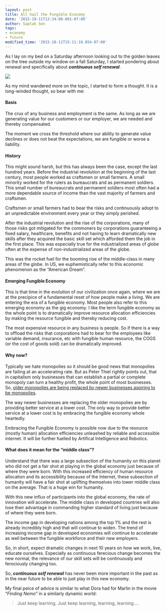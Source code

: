 ```yaml
---
layout: post
title: All hail the Fungible Economy
date: '2015-10-11T12:34:00.001-07:00'
author: Saptak Sen
tags:
- economy
- future
modified_time: '2015-10-11T15:11:18.054-07:00'
---
```


As I lay on my bed on a Saturday afternoon looking out to the golden leaves on the tree outside my window on a fall Saturday, I started pondering about renewal and specifically about **_continuous self renewal_**.

![](https://cdn-images-2.medium.com/max/1600/1*tMaOBBgpluT49ePpwhJEOg.jpeg)

As my mind wandered more on the topic, I started to form a thought. It is a long-winded thought, so bear with me:

#### Basis

The crux of any business and employment is the same. As long as we are generating value for our customers or our employer, we are needed and thereby compensated.

The moment we cross the threshold where our ability to generate value declines or does not beat the expectations, we are fungible or worse a liability.

#### History

This might sound harsh, but this has always been the case, except the last hundred years. Before the industrial revolution at the beginning of the last century, most people worked as craftsmen or small farmers. A small minority worked for the rulers as bureaucrats and as permanent soldiers. This small number of bureaucrats and permanent soldiers most often had a more dependable source of income than the vast majority of farmers and craftsmen.

Craftsmen or small farmers had to bear the risks and continuously adopt to an unpredictable environment every year or they simply perished.

After the industrial revolution and the rise of the corporations, many of those risks got mitigated for the commoners by corporations guaranteeing a fixed salary, healthcare, benefits and not having to learn dramatically new skills after they acquired the basic skill set which afforded them the job in the first place. This was especially true for the industrialized areas of globe often at the expense of non-industrialized areas of the globe.

This was the rocket fuel for the booming rise of the middle-class in many areas of the globe. In US, we euphemistically refer to this economic phenomenon as the “American Dream”.

#### Emerging Fungible Economy

This is that time in the evolution of our civilization once again, where we are at the precipice of a fundamental reset of how people make a living. We are entering the era of a fungible economy. Most people also refer to this emerging economy as the gig economy. I like the term fungible economy as the whole point is to dramatically improve resource allocation efficiencies by making the resource fungible and thereby reducing cost.

The most expensive resource in any business is people. So if there is a way to offload the risks that corporations had to bear for the employees like variable demand, insurance, etc with fungible human resource, the COGS (or the cost of goods sold) can be dramatically improved.

#### Why now?

Typically we hate monopolies so it should be good news that monopolies are failing at an accelerating rate. But as Peter Thiel rightly points out, that in capitalism only businesses that can establish a partial or complete monopoly can turn a healthy profit, the whole point of most businesses. So, [older monopolies are being replaced by newer businesses aspiring to be monopolies](http://www.washingtonpost.com/blogs/wonkblog/wp/2014/06/20/taxi-medallions-have-been-the-best-investment-in-america-for-years-now-uber-may-be-changing-that).

The way newer businesses are replacing the older monopolies are by providing better service at a lower cost. The only way to provide better service at a lower cost is by embracing the fungible economy whole heartedly.

Embracing the Fungible Economy is possible now due to the resource (mostly human) allocation efficiencies unleashed by reliable and accessible internet. It will be further fuelled by Artifical Intelligence and Robotics.

#### What does it mean for the “middle class”?

Understand that there was a large subsection of the humanity on this planet who did not get a fair shot at playing in the global economy just because of where they were born. With this increased efficiency of human resource allocation and its accessibility because of the Internet, these subsection of humanity will have a fair shot at uplifting themselves into lower middle class on the average. That is a huge win for humanity.

With this new influx of participants into the global economy, the rate of innovation will accelerate. The middle class in developed countries will also lose their advantage in commanding higher standard of living just because of where they were born.

The income gap in developing nations among the top 1% and the rest is already incredibly high and that will continue to widen. The trend of increasing income gap in developed economies will continue to accelerate as well between the fungible workforce and their new employers.

So, in short, expect dramatic changes in next 10 years on how we work, live, educate ourselves. Especially as continuous ferecious change becomes the new normal, the relevance of our skill sets will be continuously and ferociously changing too.

So, **_continuous self renewal_** has never been more important in the past as in the near future to be able to just play in this new economy.

My final peice of advice is similar to what Dora had for Marlin in the movie “_Finding Nemo_” in a similarly dynamic world:

> Just keep learning. Just keep learning, learning, learning….
